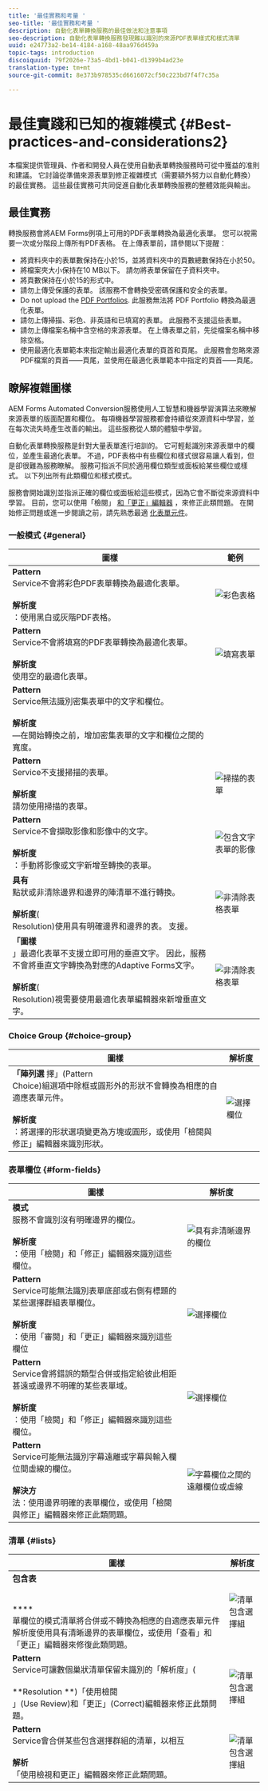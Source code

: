 ```yaml
---
title: '最佳實務和考量 '
seo-title: '最佳實務和考量 '
description: 自動化表單轉換服務的最佳做法和注意事項
seo-description: 自動化表單轉換服務發現難以識別的來源PDF表單樣式和樣式清單
uuid: e24773a2-be14-4184-a168-48aa976d459a
topic-tags: introduction
discoiquuid: 79f2026e-73a5-4bd1-b041-d1399b4ad23e
translation-type: tm+mt
source-git-commit: 8e373b978535cd6616072cf50c223bd7f4f7c35a

---
```



# 最佳實踐和已知的複雜模式 {#Best-practices-and-considerations2}

本檔案提供管理員、作者和開發人員在使用自動表單轉換服務時可從中獲益的准則和建議。 它討論從準備來源表單到修正複雜模式（需要額外努力以自動化轉換）的最佳實務。 這些最佳實務可共同促進自動化表單轉換服務的整體效能與輸出。

## 最佳實務

轉換服務會將AEM Forms例項上可用的PDF表單轉換為最適化表單。 您可以視需要一次或分階段上傳所有PDF表格。 在上傳表單前，請參閱以下提醒：

* 將資料夾中的表單數保持在小於15，並將資料夾中的頁數總數保持在小於50。
* 將檔案夾大小保持在10 MB以下。 請勿將表單保留在子資料夾中。
* 將頁數保持在小於15的形式中。
* 請勿上傳受保護的表單。 該服務不會轉換受密碼保護和安全的表單。
* Do not upload the [PDF Portfolios](https://helpx.adobe.com/acrobat/using/overview-pdf-portfolios.html). 此服務無法將 PDF Portfolio 轉換為最適化表單。
* 請勿上傳掃描、彩色、非英語和已填寫的表單。 此服務不支援這些表單。
* 請勿上傳檔案名稱中含空格的來源表單。 在上傳表單之前，先從檔案名稱中移除空格。
* 使用最適化表單範本來指定輸出最適化表單的頁首和頁尾。 此服務會忽略來源PDF檔案的頁首——頁尾，並使用在最適化表單範本中指定的頁首——頁尾。

## 瞭解複雜圖樣

AEM Forms Automated Conversion服務使用人工智慧和機器學習演算法來瞭解來源表單的版面配置和欄位。 每項機器學習服務都會持續從來源資料中學習，並在每次流失時產生改善的輸出。 這些服務從人類的體驗中學習。

自動化表單轉換服務是針對大量表單進行培訓的。 它可輕鬆識別來源表單中的欄位，並產生最適化表單。 不過，PDF表格中有些欄位和樣式很容易讓人看到，但是卻很難為服務瞭解。 服務可指派不同於適用欄位類型或面板給某些欄位或樣式。 以下列出所有此類欄位和樣式模式。

服務會開始識別並指派正確的欄位或面板給這些模式，因為它會不斷從來源資料中學習。 目前，您可以使用「檢閱」 [和「更正」編輯器](review-correct-ui-edited.md) ，來修正此類問題。 在開始修正問題或進一步閱讀之前，請先熟悉最適 [化表單元件](https://helpx.adobe.com/experience-manager/6-5/forms/using/introduction-forms-authoring.html)。

### 一般模式 {#general}

| 圖樣 | 範例 |
|--- |--- |
| **Pattern**<br> Service不會將彩色PDF表單轉換為最適化表單。 <br><br>**解析度&#x200B;**<br>：使用黑白或灰階PDF表格。 | ![彩色表格](assets/best-practice-coloured-forms.png) |
| **Pattern** <br>Service不會將填寫的PDF表單轉換為最適化表單。 <br><br>**解析度&#x200B;**<br>使用空的最適化表單。 | ![填寫表單](assets/best-practice-filled-forms.png) |
| **Pattern** <br>Service無法識別密集表單中的文字和欄位。 <br><br>**解析度&#x200B;**<br>—在開始轉換之前，增加密集表單的文字和欄位之間的寬度。 |  |
| **Pattern** <br>Service不支援掃描的表單。 <br><br>**解析度&#x200B;**<br>請勿使用掃描的表單。 | ![掃描的表單](assets/scanned-forms.png) |
| **Pattern** <br>Service不會擷取影像和影像中的文字。 <br><br>**解析度&#x200B;**<br>：手動將影像或文字新增至轉換的表單。 | ![包含文字表單的影像](assets/best-practice-image-with-text.png) |
| **具有**<br>點狀或非清除邊界和邊界的陣清單不進行轉換。 <br><br>**解析度&#x200B;**(<br>Resolution)使用具有明確邊界和邊界的表。 支援。 | ![非清除表格表單](assets/best-practice-table-dotted-non-clear.png) |
| **「圖樣**<br> 」最適化表單不支援立即可用的垂直文字。 因此，服務不會將垂直文字轉換為對應的Adaptive Forms文字。 <br><br>**解析度&#x200B;**(<br>Resolution)視需要使用最適化表單編輯器來新增垂直文字。 | ![非清除表格表單](assets/vertical-text.png) |



### Choice Group {#choice-group}

| 圖樣 | 解析度 |
|--- |--- |
| **「陣列選** 擇」(Pattern <br> Choice)組選項中除框或圓形外的形狀不會轉換為相應的自適應表單元件。 <br><br>**解析度&#x200B;**<br>：將選擇的形狀選項變更為方塊或圓形，或使用「檢閱與修正」編輯器來識別形狀。 | ![選擇欄位 ](assets/best-practice-choice-group-options.png) |

### 表單欄位 {#form-fields}

| 圖樣 | 解析度 |
|--- |--- |
| **模式**<br> 服務不會識別沒有明確邊界的欄位。 <br><br>**解析度&#x200B;**<br>：使用「檢閱」和「修正」編輯器來識別這些欄位。 | ![具有非清晰邊界的欄位](assets/best-practice-fields-without-clear-borders.png) |
| **Pattern**<br> Service可能無法識別表單底部或右側有標題的某些選擇群組表單欄位。 <br><br>**解析度&#x200B;**<br>：使用「審閱」和「更正」編輯器來識別這些欄位 | ![選擇欄位](assets/best-practice-caption-bottom-right.png) |
| **Pattern**<br> Service會將錯誤的類型合併或指定給彼此相距甚遠或邊界不明確的某些表單域。 <br><br>**解析度&#x200B;**<br>：使用「檢閱」和「修正」編輯器來識別這些欄位。 | ![選擇欄位](assets/best-practice-placed-very-near.png) |
| **Pattern**<br> Service可能無法識別字幕遠離或字幕與輸入欄位間虛線的欄位。 <br><br>**解決方&#x200B;**<br>法：使用邊界明確的表單欄位，或使用「檢閱與修正」編輯器來修正此類問題。 | ![字幕欄位之間的遠離欄位或虛線](assets/best-practice-far-away-captions-or-a-dotted-line.png) |

### 清單 {#lists}

| 圖樣 | 解析度 |
|--- |--- |
| **包含表**<br><br><br>****<br>單欄位的模式清單將合併或不轉換為相應的自適應表單元件解析度使用具有清晰邊界的表單欄位，或使用「查看」和「更正」編輯器來修復此類問題。 | ![清單包含選擇組](assets/best-practice-lists-containing-form-fields.png) |
| **Pattern** <br>Service可讓數個巢狀清單保留未識別的「解析度」( <br><br>**Resolution **)「使用檢閱<br>」(Use Review)和「更正」(Correct)編輯器來修正此類問題。 | ![清單包含選擇組](assets/best-practice-nested-lists.png) |
| **Pattern**<br> Service會合併某些包含選擇群組的清單，以相互 <br><br>**解析&#x200B;**<br>「使用檢視和更正」編輯器來修正此類問題。 | ![清單包含選擇組](assets/best-practice-check-box-in-table-cells.png) |

<!--
Comment Type: draft

<h3>Choice groups</h3>
-->

<!--
Comment Type: draft

<ul>
<li>Lists with form fields, nested lists, and nested choice groups are not supported.</li>
<li>Form fields with captions at bottom or right are not supported.</li>
<li>Form fields without borders are not supported.</li>
<li>Hidden form fields are not supported.</li>
<li>Button in PDF forms are not converted to adaptive form buttons.<br /> </li>
<li>Tables with clear explicit boundaries and borders are supported.</li>
<li>Fields with far away captions are not supported.<br /> </li>
<li>Choice groups with only box or circle shaped selectors are supported. </li>
</ul>
-->
